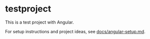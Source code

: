 # testproject

This is a test project with Angular.

For setup instructions and project ideas, see [docs/angular-setup.md](docs/angular-setup.md).
